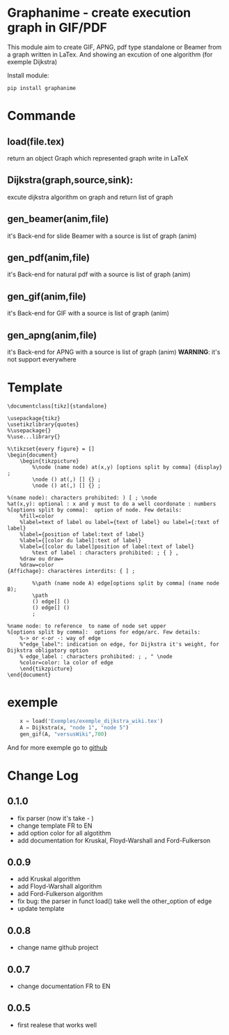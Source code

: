 

# Graphanime - create execution graph in GIF/PDF


This module aim to create GIF, APNG, pdf type standalone or Beamer from a graph 
written in LaTex. And showing an excution of one algorithm (for exemple Dijkstra)

Install module:
```
pip install graphanime
```

# Commande
## load(file.tex)
return an object Graph which represented graph write in LaTeX

## Dijkstra(graph,source,sink):
excute dijkstra algorithm on graph and return list of graph

## gen_beamer(anim,file)
it's Back-end for slide Beamer with a source is list of graph (anim)

## gen_pdf(anim,file)
it's Back-end for natural pdf with a source is list of graph (anim)

## gen_gif(anim,file)
it's Back-end for GIF with a source is list of graph (anim)

## gen_apng(anim,file)
it's Back-end for APNG with a source is list of graph (anim)
**WARNING**: it's not support everywhere 


# Template

```
\documentclass[tikz]{standalone}

\usepackage{tikz}
\usetikzlibrary{quotes}
%\usepackage{}
%\use...library{}

%\tikzset{every figure} = []
\begin{document}
	\begin{tikzpicture} 
		%\node (name node) at(x,y) [options split by comma] {display} ;
		\node () at(,) [] {} ;
		\node () at(,) [] {} ;
		
%(name node): characters prohibited: ) [ ; \node
%at(x,y): optional : x and y must to do a well coordonate : numbers 
%[options split by comma]:  option of node. Few details: 			 
	%fill=color
	%label=text of label ou label={text of label} ou label={:text of label}
	%label={position of label:text of label}
	%label={[color du label]:text of label}
	%label={[color du label]position of label:text of label}
		%text of label : characters prohibited: ; { } ,
	%draw ou draw=
	%draw=color
{Affichage}: charactères interdits: { ] ; 
	
		%\path (name node A) edge[options split by comma] (name node B);
		\path 
		() edge[] ()
		() edge[] ()
		;

%name node: to reference  to name of node set upper
%[options split by comma]:  options for edge/arc. Few details:
	%-> or <-or -: way of edge
	%"edge_label": indication on edge, for Dijkstra it's weight, for Dijkstra obligatory option 
	% edge_label : characters prohibited: ; , " \node
	%color=color: la color of edge
	\end{tikzpicture}
\end{document}

```

# exemple

```py
    x = load('Exemples/exemple_dijkstra_wiki.tex')
    A = Dijkstra(x, "node 1", "node 5")
    gen_gif(A, "versusWiki",700)
```
And for more exemple go to [github](https://github.com/Sosso8305/LaTeX-to-GIF-Python)



# Change Log 

## 0.1.0
- fix parser (now it's take - )
- change template FR to EN
- add option color for all algotithm 
- add documentation for Kruskal, Floyd-Warshall and Ford-Fulkerson

## 0.0.9
- add Kruskal algorithm
- add Floyd-Warshall algorithm
- add Ford-Fulkerson algorithm
- fix bug: the parser in funct load() take well the other_option of edge
- update template  
## 0.0.8
- change name github project 

## 0.0.7
- change documentation FR to EN

## 0.0.5
- first realese that works well